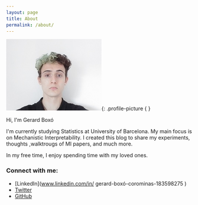 ```yaml
---
layout: page
title: About
permalink: /about/
---
```

<link rel="stylesheet" href="custom.css">
<style>
 .profile-picture {
    display: block;
    margin-left: auto;
    margin-right: auto;
    width: 150px;
    height: auto;
    border-radius: 50%;
  }
</style>



![Profile Picture](/assets/images/profile_picture.jpg){: .profile-picture {
}



Hi, I'm Gerard Boxó

I'm currently studying Statistics at University of Barcelona. My main focus is on Mechanistic Interpretability. I created this blog to share my experiments, thoughts ,walktrougs of MI papers, and much more.

In my free time, I enjoy spending time with my loved ones.

### Connect with me:

- [LinkedIn](www.linkedin.com/in/
gerard-boxó-corominas-183598275
)
- [Twitter](https://twitter.com/uadeoif)
- [GitHub](https://github.com/gboxo)
